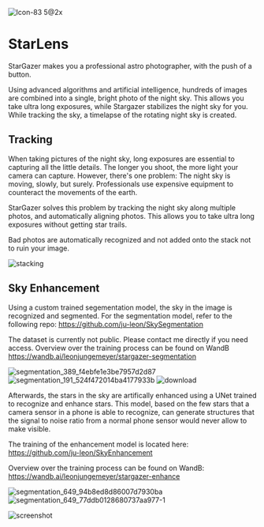 ![Icon-83 5@2x](https://user-images.githubusercontent.com/31135823/235184765-f4d2b1ef-bf1e-4b54-9490-1cde26b60c57.png)

# StarLens

StarGazer makes you a professional astro photographer, with the push of a button.

Using advanced algorithms and artificial intelligence, hundreds of images are combined into a single, bright photo of the night sky. This allows you take ultra long exposures, while Stargazer stabilizes the night sky for you. While tracking the sky, a timelapse of the rotating night sky is created.

## Tracking

When taking pictures of the night sky, long exposures are essential to capturing all the little details. The longer you shoot, the more light your camera can capture. However, there's one problem: The night sky is moving, slowly, but surely. Professionals use expensive equipment to counteract the movements of the earth.

StarGazer solves this problem by tracking the night sky along multiple photos, and automatically aligning photos. This allows you to take ultra long exposures without getting star trails.

Bad photos are automatically recognized and not added onto the stack not to ruin your image.

![stacking](https://user-images.githubusercontent.com/31135823/235184119-8ed4cce4-4ded-4bcb-89cb-8781174ec8f4.gif)

## Sky Enhancement

Using a custom trained segementation model, the sky in the image is recognized and segmented.
For the segmentation model, refer to the following repo:
https://github.com/ju-leon/SkySegmentation

The dataset is currently not public. Please contact me directly if you need access.
Overview over the training process can be found on WandB
https://wandb.ai/leonjungemeyer/stargazer-segmentation

![segmentation_389_f4ebfe1e3be7957d2d87](https://user-images.githubusercontent.com/31135823/235187309-41c3d4eb-c8ba-44c5-a31d-8c4f2a6dbd44.png)
![segmentation_191_524f472014ba4177933b](https://user-images.githubusercontent.com/31135823/235187428-9ab29d78-ec94-4cd8-bec6-b47d4250b697.png)
![download](https://user-images.githubusercontent.com/31135823/235188081-91bb2e97-97b9-4717-9e32-4bb12396d22c.png)

Afterwards, the stars in the sky are artifically enhanced using a UNet trained to recognize and enhance stars.
This model, based on the few stars that a camera sensor in a phone is able to recognize, can generate structures that the signal to noise ratio from a normal phone sensor would never allow to make visible.

The training of the enhancement model is located here:
https://github.com/ju-leon/SkyEnhancement

Overview over the training process can be found on WandB:
https://wandb.ai/leonjungemeyer/stargazer-enhance

![segmentation_649_94b8ed8d86007d7930ba](https://user-images.githubusercontent.com/31135823/235186371-18e5575d-d470-4322-af64-4eb62f65116f.png)
![segmentation_649_77ddb0128680737aa977-1](https://user-images.githubusercontent.com/31135823/235186586-70cdf678-890f-48f6-817b-37459c7e76b9.png)



![screenshot](https://user-images.githubusercontent.com/31135823/235184191-88f2e89b-4530-4879-8215-5a1b4d177519.png)
